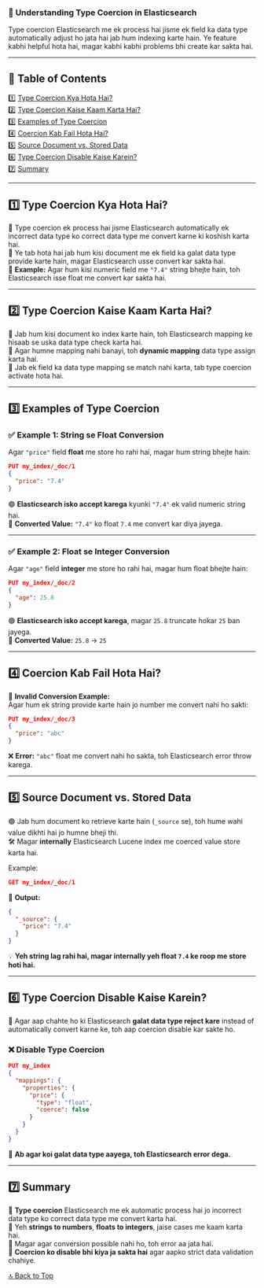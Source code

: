 ### 📖 **Understanding Type Coercion in Elasticsearch**  

Type coercion Elasticsearch me ek process hai jisme ek field ka data type automatically adjust ho jata hai jab hum indexing karte hain. Ye feature kabhi helpful hota hai, magar kabhi kabhi problems bhi create kar sakta hai.  

---

## 📌 **Table of Contents**
1️⃣ [Type Coercion Kya Hota Hai?](#1)  
2️⃣ [Type Coercion Kaise Kaam Karta Hai?](#2)  
3️⃣ [Examples of Type Coercion](#3)  
4️⃣ [Coercion Kab Fail Hota Hai?](#4)  
5️⃣ [Source Document vs. Stored Data](#5)  
6️⃣ [Type Coercion Disable Kaise Karein?](#6)  
7️⃣ [Summary](#7)  

---

## 1️⃣ **Type Coercion Kya Hota Hai?** <a id="1"></a>  

🔹 Type coercion ek process hai jisme Elasticsearch automatically ek incorrect data type ko correct data type me convert karne ki koshish karta hai.  
🔹 Ye tab hota hai jab hum kisi document me ek field ka galat data type provide karte hain, magar Elasticsearch usse convert kar sakta hai.  
🔹 **Example:** Agar hum kisi numeric field me `"7.4"` string bhejte hain, toh Elasticsearch isse float me convert kar sakta hai.  

---

## 2️⃣ **Type Coercion Kaise Kaam Karta Hai?** <a id="2"></a>  

🔹 Jab hum kisi document ko index karte hain, toh Elasticsearch mapping ke hisaab se uska data type check karta hai.  
🔹 Agar humne mapping nahi banayi, toh **dynamic mapping** data type assign karta hai.  
🔹 Jab ek field ka data type mapping se match nahi karta, tab type coercion activate hota hai.  

---

## 3️⃣ **Examples of Type Coercion** <a id="3"></a>  

### ✅ **Example 1: String se Float Conversion**  
Agar `"price"` field **float** me store ho rahi hai, magar hum string bhejte hain:

```json
PUT my_index/_doc/1
{
  "price": "7.4"
}
```

🟢 **Elasticsearch isko accept karega** kyunki `"7.4"` ek valid numeric string hai.  
🔄 **Converted Value:** `"7.4"` ko float `7.4` me convert kar diya jayega.  

---

### ✅ **Example 2: Float se Integer Conversion**  
Agar `"age"` field **integer** me store ho rahi hai, magar hum float bhejte hain:

```json
PUT my_index/_doc/2
{
  "age": 25.8
}
```

🟢 **Elasticsearch isko accept karega**, magar `25.8` truncate hokar `25` ban jayega.  
🔄 **Converted Value:** `25.8` → `25`  

---

## 4️⃣ **Coercion Kab Fail Hota Hai?** <a id="4"></a>  

🚫 **Invalid Conversion Example:**  
Agar hum ek string provide karte hain jo number me convert nahi ho sakti:

```json
PUT my_index/_doc/3
{
  "price": "abc"
}
```
❌ **Error:** `"abc"` float me convert nahi ho sakta, toh Elasticsearch error throw karega.  

---

## 5️⃣ **Source Document vs. Stored Data** <a id="5"></a>  

🟢 Jab hum document ko retrieve karte hain (`_source` se), toh hume wahi value dikhti hai jo humne bheji thi.  
🛠️ Magar **internally** Elasticsearch Lucene index me coerced value store karta hai.  

Example:  

```json
GET my_index/_doc/1
```

👀 **Output:**  
```json
{
  "_source": {
    "price": "7.4"
  }
}
```
💡 **Yeh string lag rahi hai, magar internally yeh float `7.4` ke roop me store hoti hai.**  

---

## 6️⃣ **Type Coercion Disable Kaise Karein?** <a id="6"></a>  

🔹 Agar aap chahte ho ki Elasticsearch **galat data type reject kare** instead of automatically convert karne ke, toh aap coercion disable kar sakte ho.  

### ❌ **Disable Type Coercion**
```json
PUT my_index
{
  "mappings": {
    "properties": {
      "price": {
        "type": "float",
        "coerce": false
      }
    }
  }
}
```

📌 **Ab agar koi galat data type aayega, toh Elasticsearch error dega.**  

---

## 7️⃣ **Summary** <a id="7"></a>  

🔹 **Type coercion** Elasticsearch me ek automatic process hai jo incorrect data type ko correct data type me convert karta hai.  
🔹 Yeh **strings to numbers**, **floats to integers**, jaise cases me kaam karta hai.  
🔹 Magar agar conversion possible nahi ho, toh error aa jata hai.  
🔹 **Coercion ko disable bhi kiya ja sakta hai** agar aapko strict data validation chahiye.  

[🔝 Back to Top](#📌-table-of-contents)